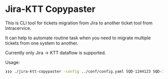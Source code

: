 # Jira-KTT Copypaster
This is CLI tool for tickets migration from Jira to another ticket tool from Intracervice.

It can help to automate routine task when you need to migrate multiple tickets from one system to another.

Currently only Jira -> KTT dataflow is supported.

Usage:
```bash
❯❯❯ ./jira-ktt-copypaster -config ../conf/config.yaml SQD-1244123 SQD-124123 SQD-1521341
```